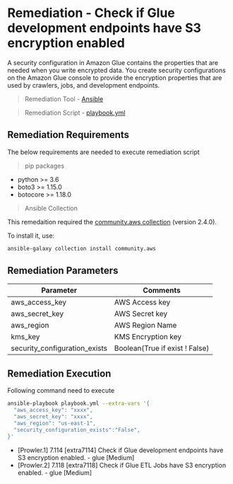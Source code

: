# Remediation - Check if Glue development endpoints have S3 encryption enabled
A security configuration in Amazon Glue contains the properties that are needed when you write encrypted data. You create security configurations on the Amazon Glue console to provide the encryption properties that are used by crawlers, jobs, and development endpoints.

> Remediation Tool   - [Ansible](https://www.ansible.com/)

> Remediation Script - [playbook.yml](playbook.yml)

## Remediation Requirements
The below requirements are needed to execute remediation script

> pip packages
- python >= 3.6
- boto3 >= 1.15.0
- botocore >= 1.18.0

> Ansible Collection

This remedaition required the [community.aws collection](https://galaxy.ansible.com/community/aws) (version 2.4.0).

To install it, use: 
```sh
ansible-galaxy collection install community.aws
```

## Remediation Parameters

| Parameter                     | Comments                       |
|-------------------------------|--------------------------------|
| aws_access_key                | AWS Access key                 |
| aws_secret_key                | AWS Secret key                 |
| aws_region                        | AWS  Region Name               |
| kms_key                       | KMS Encryption key             |
| security_configuration_exists | Boolean(True if exist ! False) |


## Remediation Execution
Following command need to execute
```sh
ansible-playbook playbook.yml --extra-vars '{
  "aws_access_key": "xxxx",
  "aws_secret_key": "xxxx",
  "aws_region": "us-east-1",
  "security_configuration_exists":"False",
}'
```







 * [Prowler.1]  7.114 [extra7114] Check if Glue development endpoints have S3 encryption enabled. - glue [Medium]
*  [Prowler.2]  7.118 [extra7118] Check if Glue ETL Jobs have S3 encryption enabled. - glue [Medium]

